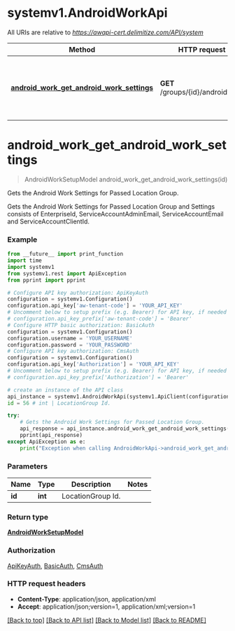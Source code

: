 # systemv1.AndroidWorkApi

All URIs are relative to *https://awapi-cert.delimitize.com/API/system*

Method | HTTP request | Description
------------- | ------------- | -------------
[**android_work_get_android_work_settings**](AndroidWorkApi.md#android_work_get_android_work_settings) | **GET** /groups/{id}/androidwork | Gets the Android Work Settings for Passed Location Group.


# **android_work_get_android_work_settings**
> AndroidWorkSetupModel android_work_get_android_work_settings(id)

Gets the Android Work Settings for Passed Location Group.

Gets the Android Work Settings for Passed Location Group and Settings consists of EnterpriseId, ServiceAccountAdminEmail, ServiceAccountEmail and ServiceAccountClientId.

### Example
```python
from __future__ import print_function
import time
import systemv1
from systemv1.rest import ApiException
from pprint import pprint

# Configure API key authorization: ApiKeyAuth
configuration = systemv1.Configuration()
configuration.api_key['aw-tenant-code'] = 'YOUR_API_KEY'
# Uncomment below to setup prefix (e.g. Bearer) for API key, if needed
# configuration.api_key_prefix['aw-tenant-code'] = 'Bearer'
# Configure HTTP basic authorization: BasicAuth
configuration = systemv1.Configuration()
configuration.username = 'YOUR_USERNAME'
configuration.password = 'YOUR_PASSWORD'
# Configure API key authorization: CmsAuth
configuration = systemv1.Configuration()
configuration.api_key['Authorization'] = 'YOUR_API_KEY'
# Uncomment below to setup prefix (e.g. Bearer) for API key, if needed
# configuration.api_key_prefix['Authorization'] = 'Bearer'

# create an instance of the API class
api_instance = systemv1.AndroidWorkApi(systemv1.ApiClient(configuration))
id = 56 # int | LocationGroup Id.

try:
    # Gets the Android Work Settings for Passed Location Group.
    api_response = api_instance.android_work_get_android_work_settings(id)
    pprint(api_response)
except ApiException as e:
    print("Exception when calling AndroidWorkApi->android_work_get_android_work_settings: %s\n" % e)
```

### Parameters

Name | Type | Description  | Notes
------------- | ------------- | ------------- | -------------
 **id** | **int**| LocationGroup Id. | 

### Return type

[**AndroidWorkSetupModel**](AndroidWorkSetupModel.md)

### Authorization

[ApiKeyAuth](../README.md#ApiKeyAuth), [BasicAuth](../README.md#BasicAuth), [CmsAuth](../README.md#CmsAuth)

### HTTP request headers

 - **Content-Type**: application/json, application/xml
 - **Accept**: application/json;version=1, application/xml;version=1

[[Back to top]](#) [[Back to API list]](../README.md#documentation-for-api-endpoints) [[Back to Model list]](../README.md#documentation-for-models) [[Back to README]](../README.md)

